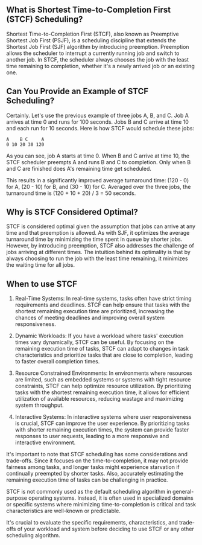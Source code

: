 ## What is Shortest Time-to-Completion First (STCF) Scheduling?

Shortest Time-to-Completion First (STCF), also known as Preemptive Shortest Job First (PSJF), is a scheduling discipline that extends the Shortest Job First (SJF) algorithm by introducing preemption. Preemption allows the scheduler to interrupt a currently running job and switch to another job. In STCF, the scheduler always chooses the job with the least time remaining to completion, whether it's a newly arrived job or an existing one.

## Can You Provide an Example of STCF Scheduling?

Certainly. Let's use the previous example of three jobs A, B, and C. Job A arrives at time 0 and runs for 100 seconds. Jobs B and C arrive at time 10 and each run for 10 seconds. Here is how STCF would schedule these jobs:

```plaintext
A    B C     A
0 10 20 30 120
```

As you can see, job A starts at time 0. When B and C arrive at time 10, the STCF scheduler preempts A and runs B and C to completion. Only when B and C are finished does A's remaining time get scheduled. 

This results in a significantly improved average turnaround time: (120 - 0) for A, (20 - 10) for B, and (30 - 10) for C. Averaged over the three jobs, the turnaround time is (120 + 10 + 20) / 3 = 50 seconds.

## Why is STCF Considered Optimal?

STCF is considered optimal given the assumption that jobs can arrive at any time and that preemption is allowed. As with SJF, it optimizes the average turnaround time by minimizing the time spent in queue by shorter jobs. However, by introducing preemption, STCF also addresses the challenge of jobs arriving at different times. The intuition behind its optimality is that by always choosing to run the job with the least time remaining, it minimizes the waiting time for all jobs.

## When to use STCF

1. Real-Time Systems: In real-time systems, tasks often have strict timing requirements and deadlines. STCF can help ensure that tasks with the shortest remaining execution time are prioritized, increasing the chances of meeting deadlines and improving overall system responsiveness.

2. Dynamic Workloads: If you have a workload where tasks' execution times vary dynamically, STCF can be useful. By focusing on the remaining execution time of tasks, STCF can adapt to changes in task characteristics and prioritize tasks that are close to completion, leading to faster overall completion times.

3. Resource Constrained Environments: In environments where resources are limited, such as embedded systems or systems with tight resource constraints, STCF can help optimize resource utilization. By prioritizing tasks with the shortest remaining execution time, it allows for efficient utilization of available resources, reducing wastage and maximizing system throughput.

4. Interactive Systems: In interactive systems where user responsiveness is crucial, STCF can improve the user experience. By prioritizing tasks with shorter remaining execution times, the system can provide faster responses to user requests, leading to a more responsive and interactive environment.

It's important to note that STCF scheduling has some considerations and trade-offs. Since it focuses on the time-to-completion, it may not provide fairness among tasks, and longer tasks might experience starvation if continually preempted by shorter tasks. Also, accurately estimating the remaining execution time of tasks can be challenging in practice.

STCF is not commonly used as the default scheduling algorithm in general-purpose operating systems. Instead, it is often used in specialized domains or specific systems where minimizing time-to-completion is critical and task characteristics are well-known or predictable.

It's crucial to evaluate the specific requirements, characteristics, and trade-offs of your workload and system before deciding to use STCF or any other scheduling algorithm.